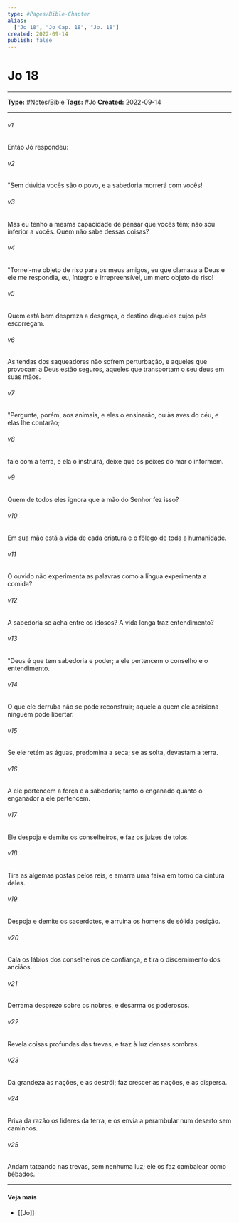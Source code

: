 ```yaml
---
type: #Pages/Bible-Chapter
alias:
  ["Jo 18", "Jo Cap. 18", "Jo. 18"]
created: 2022-09-14
publish: false
---
```


# Jo 18

---

**Type:** #Notes/Bible
**Tags:** #Jo
**Created:** 2022-09-14

---

###### v1
Então Jó respondeu:
###### v2
"Sem dúvida vocês são o povo, e a sabedoria morrerá com vocês!
###### v3
Mas eu tenho a mesma capacidade de pensar que vocês têm; não sou inferior a vocês. Quem não sabe dessas coisas?
###### v4
"Tornei-me objeto de riso para os meus amigos, eu que clamava a Deus e ele me respondia, eu, íntegro e irrepreensível, um mero objeto de riso!
###### v5
Quem está bem despreza a desgraça, o destino daqueles cujos pés escorregam.
###### v6
As tendas dos saqueadores não sofrem perturbação, e aqueles que provocam a Deus estão seguros, aqueles que transportam o seu deus em suas mãos.
###### v7
"Pergunte, porém, aos animais, e eles o ensinarão, ou às aves do céu, e elas lhe contarão;
###### v8
fale com a terra, e ela o instruirá, deixe que os peixes do mar o informem.
###### v9
Quem de todos eles ignora que a mão do Senhor fez isso?
###### v10
Em sua mão está a vida de cada criatura e o fôlego de toda a humanidade.
###### v11
O ouvido não experimenta as palavras como a língua experimenta a comida?
###### v12
A sabedoria se acha entre os idosos? A vida longa traz entendimento?
###### v13
"Deus é que tem sabedoria e poder; a ele pertencem o conselho e o entendimento.
###### v14
O que ele derruba não se pode reconstruir; aquele a quem ele aprisiona ninguém pode libertar.
###### v15
Se ele retém as águas, predomina a seca; se as solta, devastam a terra.
###### v16
A ele pertencem a força e a sabedoria; tanto o enganado quanto o enganador a ele pertencem.
###### v17
Ele despoja e demite os conselheiros, e faz os juízes de tolos.
###### v18
Tira as algemas postas pelos reis, e amarra uma faixa em torno da cintura deles.
###### v19
Despoja e demite os sacerdotes, e arruína os homens de sólida posição.
###### v20
Cala os lábios dos conselheiros de confiança, e tira o discernimento dos anciãos.
###### v21
Derrama desprezo sobre os nobres, e desarma os poderosos.
###### v22
Revela coisas profundas das trevas, e traz à luz densas sombras.
###### v23
Dá grandeza às nações, e as destrói; faz crescer as nações, e as dispersa.
###### v24
Priva da razão os líderes da terra, e os envia a perambular num deserto sem caminhos.
###### v25
Andam tateando nas trevas, sem nenhuma luz; ele os faz cambalear como bêbados.


---

#### Veja mais

- [[Jo]]
